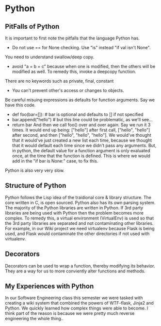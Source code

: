# Python
## PitFalls of Python
It is important to first note the pitfalls that the language Python has. 

- Do not use == for None checking. Use "is" instead "if val isn't None".


You need to understand swallow/deep copy.
- avoid "a = b = c" because when one is modified, then the others will be modified as well. To remedy this, invoke a deepcopy function.

There are no keywords such as private, final, constant
- You can't prevent other's access or changes to objects.

Be careful misuing expressions as defaults for function arguments.
Say we have this code.
-  def foo(bar=[]):        # bar is optional and defaults to [] if not specified
- bar.append("hello")    # but this line could be problematic, as we'll see...
- return bar
And then we call foo() over and over again. Say we run it 3 times. It would end up being: ["hello"] after first call, ["hello", "hello"] after second, and then ["hello", "hello", "hello"]. We would've thought that it would've just created a new list each time, because we thought that it would default each time since we didn't pass any arguments. But, in python, the default value for a function argument is only evaluated once, at the time that the function is defined. This is where we would add in the "if bar is None:" case, to fix this. 

Python is also very very slow. 

## Structure of Python
Python follows the Lisp idea of the traidional core & library structure. The core written in C, is open sourced. Python also has its own parsing system. The majority of the Python libraries are written in Python.
If 3rd party libraries are being used with Python then the problem becomes more complex. To remedy this, a virtual environment (VirtualEnv) is used so that the 3rd party libraries are separated and not contaminating other libraries. For example, in our Wiki project we need virtualenv because Flask is being used, and Flask would contaminate the other directories if not used with virtualenv.


## Decorators
Decorators can be used to wrap a function, thereby modifying its behavior. They are a way for us to more conviently alter functions and methods. 

## My Experiences with Python
In our Software Engineering class this semester we were tasked with creating a wiki system that combined the powers of WTF-flask, Jinja2 and Python. We quickly learned how complex things were able to become. I think part of the reason is because we were pretty much reverse engineering the whole thing.. 
